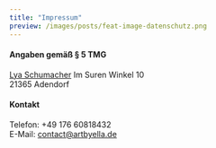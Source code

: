 ```yaml
---
title: "Impressum"
preview: /images/posts/feat-image-datenschutz.png
---
```


#### Angaben gemäß § 5 TMG
[Lya Schumacher](/aboutlya)
Im Suren Winkel 10  
21365 Adendorf
#### Kontakt
Telefon: +49 176 60818432  
E-Mail: contact@artbyella.de

